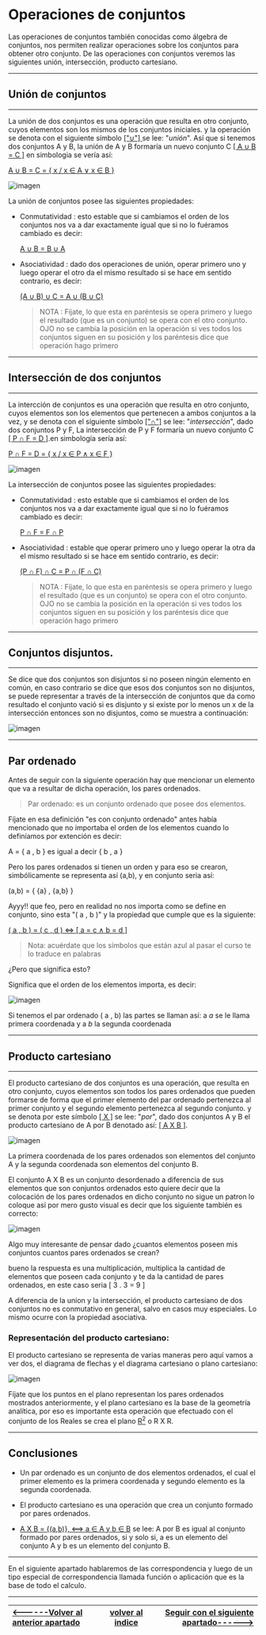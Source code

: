 # Operaciones de conjuntos

Las operaciones de conjuntos también conocidas como álgebra de conjuntos, nos permiten realizar operaciones sobre los conjuntos para obtener otro conjunto. De las operaciones con conjuntos veremos las siguientes unión, intersección, producto cartesiano. 

___
## Unión de conjuntos
___

La unión de dos conjuntos es una operación que resulta en otro conjunto, cuyos elementos son los mismos de los conjuntos iniciales. y la operación se denota con el siguiente símbolo [ ["∪"] ](# "unión") se lee: "*unión*". Así que si tenemos dos conjuntos A y B, la unión de A y B formaría un nuevo conjunto C [[ A ∪ B = C ]](# "A unido con B es igual a C") en simbologia se vería así:

[A ∪ B = C = { x / x ∈ A ∨ x ∈ B }](# "A unido con B es igual al conjunto de los elementos x tal que x pertenezca a A o x pertenezca a B")

![imagen](/imagenes/imagen19.jpg)

La unión de conjuntos posee las siguientes propiedades:

- Conmutatividad : esto estable que si cambiamos el orden de los conjuntos nos va a dar exactamente igual que si no lo fuéramos cambiado es decir:

    [A ∪ B = B ∪ A](# "A unido con B es igual a B unido con A")


- Asociatividad : dado dos operaciones de unión, operar primero uno y luego operar el otro da el mismo resultado si se hace em sentido contrario, es decir: 

    [(A ∪ B) ∪ C = A ∪ (B ∪ C)](# "A unido con B y luego unido con C es igual a B unido con c y luego unido con A")

    >NOTA : Fíjate, lo que esta en paréntesis se opera primero y luego el resultado (que es un conjunto) se opera con el otro conjunto. OJO no se cambia la posición en la operación si ves todos los conjuntos siguen en su posición y los paréntesis dice que operación hago primero 
___
## Intersección de dos conjuntos 
___
La intercción de conjuntos es una operación que resulta en otro conjunto, cuyos elementos son los elementos que pertenecen a ambos conjuntos a la vez, y se denota con el siguiente símbolo [["∩"]](# "intersección") se lee: "*intersección*", dado dos conjuntos P y F, La intersección de P y F formaría un nuevo conjunto C [[ P ∩ F = D ]](# "P interceptado con F es igual a D").en simbología sería así:

 [P ∩ F = D = { x / x ∈ P ∧ x ∈ F }](# "P interceptado con F es igual al conjunto de los elementos x tal que x pertenezca a P y también a F ")

![imagen](/imagenes/imagen20.jpg)

La intersección de conjuntos posee las siguientes propiedades:

- Conmutatividad : esto estable que si cambiamos el orden de los conjuntos nos va a dar exactamente igual que si no lo fuéramos cambiado es decir:

     [ P ∩ F = F ∩ P](# "P interceptado con F es igual a F interceptado con P")

- Asociatividad :       estable que operar primero uno y luego operar la otra da el mismo resultado si se hace em sentido contrario, es decir:

    [(P ∩ F) ∩ C = P ∩ (F ∩ C)](# "P interceptado con F y luego interceptado con C es igual a F interceptado con c y luego interceptado con P")

    >NOTA : Fíjate, lo que esta en paréntesis se opera primero y luego el resultado (que es un conjunto) se opera con el otro conjunto. OJO no se cambia la posición en la operación si ves todos los conjuntos siguen en su posición y los paréntesis dice que operación hago primero

___
## Conjuntos disjuntos.
___
Se dice que dos conjuntos son disjuntos si no poseen ningún elemento en común, en caso contrario se dice que esos dos conjuntos son no disjuntos, se puede representar a través de la intersección de conjuntos que da como resultado el conjunto vació si es disjunto y si existe por lo menos un x de la intersección entonces son no disjuntos, como se muestra a continuación: 

![imagen](/imagenes/imagen21.jpg)
___
## Par ordenado

Antes de seguir con la siguiente operación hay que mencionar un elemento que va a resultar de dicha operación, los pares ordenados.

> Par ordenado: es un conjunto ordenado que posee dos elementos. 

Fíjate en esa definición "es con conjunto ordenado" antes había mencionado que no importaba el orden de los elementos cuando lo definíamos por extención es decir:

A = { a , b } es igual a decir { b , a }

 Pero los pares ordenados si tienen un orden y para eso se crearon, simbólicamente se representa así (a,b), y en conjunto seria así:

 (a,b) = { {a} , {a,b} }

 Ayyy!! que feo, pero en realidad no nos importa como se define en conjunto, sino esta "( a , b )" y la propiedad que cumple que es la siguiente:

 [( a , b ) = ( c , d )  <=> [ a = c  ∧ b = d ]](# "el par ordenado a,b es igual al par ordenado c,d si y solo si a = c y b=d")

 >Nota: acuérdate que los símbolos que están azul al pasar el curso te lo traduce en palabras

¿Pero que significa esto?

Significa que el orden de los elementos importa, es decir:

![imagen](/imagenes/imagen22.jpg)
  
  Si tenemos el par ordenado ( a , b) las partes se llaman así: a *a* se le llama primera coordenada y a *b* la segunda coordenada
___
## Producto cartesiano 
 ___
  El producto cartesiano de dos conjuntos es una operación, que resulta en otro conjunto, cuyos elementos son todos los pares ordenados que pueden formarse de forma que el primer elemento del par ordenado pertenezca al primer conjunto y el segundo elemento pertenezca al segundo conjunto. y se denota por este símbolo [[ X ]](# "por") se lee: "*por*", dado dos conjuntos A y B el producto cartesiano de A por B denotado así:  [[ A X B ]](# "A por B").

  ![imagen](/imagenes/imagen23.jpg)
  
La primera coordenada de los pares ordenados son elementos del conjunto A y la segunda coordenada son elementos del conjunto B.

El conjunto A X B es un conjunto desordenado a diferencia de sus elementos que son conjuntos ordenados esto quiere decir que la colocación de los pares ordenados en dicho conjunto no sigue un patron lo coloque así por mero gusto visual es decir que los siguiente también es correcto:

![imagen](/imagenes/imagen24.jpg)

Algo muy interesante de pensar dado ¿cuantos elementos poseen mis conjuntos cuantos pares ordenados se crean?

bueno la respuesta es una multiplicación, multiplica la cantidad de elementos que poseen  cada conjunto y te da la cantidad de pares ordenados, en este caso seria [ 3 . 3 = 9 ]

A diferencia de la union y la intersección, el producto cartesiano de dos conjuntos no es conmutativo en general, salvo en casos muy especiales. Lo mismo ocurre con la propiedad asociativa.

### Representación del producto cartesiano:

El producto cartesiano se representa de varias maneras pero aquí vamos a ver dos, el diagrama de flechas y el diagrama cartesiano o plano cartesiano:

![imagen](/imagenes/imagen25.jpg)

Fíjate que los puntos en el plano representan los pares ordenados mostrados anteriormente, y el plano cartesiano es la base de la geometría analítica, por eso es importante esta operación que efectuado con el conjunto de los Reales se crea el plano [R<sup>2</sup>](# "R dos") o R X R.
___
## Conclusiones

- Un par ordenado es un conjunto de dos elementos ordenados, el cual el primer elemento es la primera coordenada y segundo elemento es la segunda coordenada.

- El producto cartesiano es una operación que crea un conjunto formado por pares ordenados.

- [A X B = {(a,b)}, <==> a ∈ A y b ∈ B](# "A por B es igual al conjunto formado por pares ordenados si y solo si a pertenece a A y b pertenece a B ") se lee: A por B es igual al conjunto formado por pares ordenados, si y solo si, a es un elemento del conjunto A y b es un elemento del conjunto B.
___
En el siguiente apartado hablaremos de las correspondencia y luego de un tipo especial de correspondencia llamada función o aplicación que es la base de todo el calculo.

---
| [<------Volver al anterior apartado ](/Documentos/5.Conjuntos-especiales/README.md)| [volver al indice](/README.md)|[Seguir con el siguiente apartado------>](/Documentos/7.correspondencia/README.md)|
|:-|:-:|-:|

